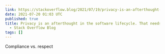 ```yaml
---
link: https://stackoverflow.blog/2021/07/19/privacy-is-an-afterthought-in-the-software-lifecycle-that-needs-to-change/
date: 2021-07-20 01:03 UTC
published: true
title: Privacy is an afterthought in the software lifecycle. That needs to change.
  - Stack Overflow Blog
tags: []
---
```


Compliance vs. respect
